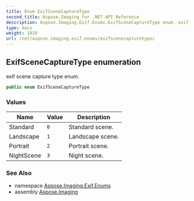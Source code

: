```yaml
---
title: Enum ExifSceneCaptureType
second_title: Aspose.Imaging for .NET API Reference
description: Aspose.Imaging.Exif.Enums.ExifSceneCaptureType enum. exif scene capture type enum
type: docs
weight: 1010
url: /net/aspose.imaging.exif.enums/exifscenecapturetype/
---
```

## ExifSceneCaptureType enumeration

exif scene capture type enum.

```csharp
public enum ExifSceneCaptureType
```

### Values

| Name | Value | Description |
| --- | --- | --- |
| Standard | `0` | Standard scene. |
| Landscape | `1` | Landscape scene. |
| Portrait | `2` | Portrait scene. |
| NightScene | `3` | Night scene. |

### See Also

* namespace [Aspose.Imaging.Exif.Enums](../../aspose.imaging.exif.enums/)
* assembly [Aspose.Imaging](../../)


